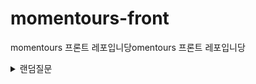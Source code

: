 # momentours-front
momentours 프론트 레포입니당omentours 프론트 레포입니당

<details>
  <summary>랜덤질문</summary>


  <details>
    <summary>1.랜덤질문 메인화면</summary>

  ![](./docs/img/storyboard/스토리보드.png)
  </details>
  <details>
    <summary>2.랜덤질문 답변 조회</summary>

  </details>
  <details>
    <summary>3.랜덤질문 답변 등록</summary>
    
  </details>
  <details>
    <summary>4.랜덤질문 답변 수정</summary>
    
  </details>
  <details>
    <summary>5.랜덤질문 답변 삭제</summary>
    
  </details>
  <details>
    <summary>6.랜덤질문 리스트 조회</summary>
    
  </details>

</details>
